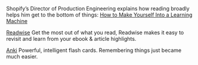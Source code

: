 Shopify’s Director of Production Engineering explains how reading broadly
helps him get to the bottom of things: [How to Make Yourself Into a
Learning Machine][1]

[Readwise][2] Get the most out of what you read, Readwise makes it easy to revisit and learn from your ebook & article highlights.

[Anki][3] Powerful, intelligent flash cards. Remembering things just became much easier.

[1]: https://superorganizers.substack.com/p/how-to-build-a-learning-machine
[2]: https://readwise.io/
[3]: https://apps.ankiweb.net/